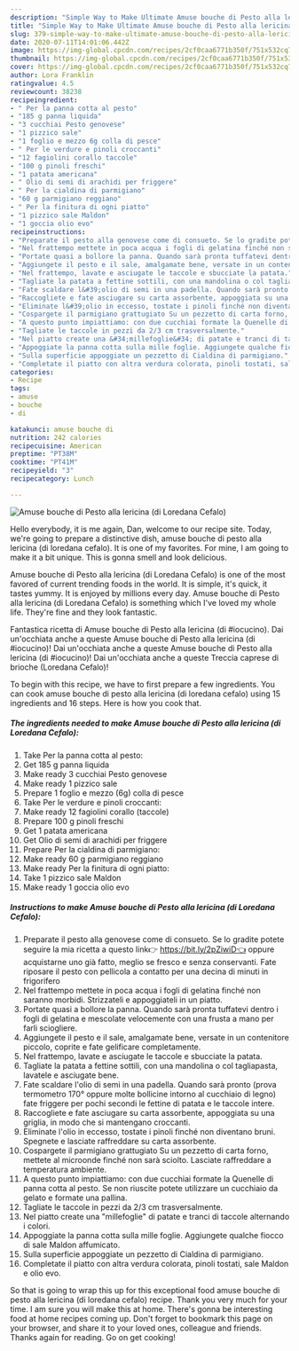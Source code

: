 ```yaml
---
description: "Simple Way to Make Ultimate Amuse bouche di Pesto alla lericina (di Loredana Cefalo)"
title: "Simple Way to Make Ultimate Amuse bouche di Pesto alla lericina (di Loredana Cefalo)"
slug: 379-simple-way-to-make-ultimate-amuse-bouche-di-pesto-alla-lericina-di-loredana-cefalo
date: 2020-07-11T14:01:06.442Z
image: https://img-global.cpcdn.com/recipes/2cf0caa6771b350f/751x532cq70/amuse-bouche-di-pesto-alla-lericina-di-loredana-cefalo-recipe-main-photo.jpg
thumbnail: https://img-global.cpcdn.com/recipes/2cf0caa6771b350f/751x532cq70/amuse-bouche-di-pesto-alla-lericina-di-loredana-cefalo-recipe-main-photo.jpg
cover: https://img-global.cpcdn.com/recipes/2cf0caa6771b350f/751x532cq70/amuse-bouche-di-pesto-alla-lericina-di-loredana-cefalo-recipe-main-photo.jpg
author: Lora Franklin
ratingvalue: 4.5
reviewcount: 38238
recipeingredient:
- " Per la panna cotta al pesto"
- "185 g panna liquida"
- "3 cucchiai Pesto genovese"
- "1 pizzico sale"
- "1 foglio e mezzo 6g colla di pesce"
- " Per le verdure e pinoli croccanti"
- "12 fagiolini corallo taccole"
- "100 g pinoli freschi"
- "1 patata americana"
- " Olio di semi di arachidi per friggere"
- " Per la cialdina di parmigiano"
- "60 g parmigiano reggiano"
- " Per la finitura di ogni piatto"
- "1 pizzico sale Maldon"
- "1 goccia olio evo"
recipeinstructions:
- "Preparate il pesto alla genovese come di consueto. Se lo gradite potete seguire la mia ricetta a questo link👉 https://bit.ly/2pZiwiD👈 oppure acquistarne uno già fatto, meglio se fresco e senza conservanti. Fate riposare il pesto con pellicola a contatto per una decina di minuti in frigorifero"
- "Nel frattempo mettete in poca acqua i fogli di gelatina finché non saranno morbidi. Strizzateli e appoggiateli in un piatto."
- "Portate quasi a bollore la panna. Quando sarà pronta tuffatevi dentro i fogli di gelatina e mescolate velocemente con una frusta a mano per farli sciogliere."
- "Aggiungete il pesto e il sale, amalgamate bene, versate in un contenitore piccolo, coprite e fate gelificare completamente."
- "Nel frattempo, lavate e asciugate le taccole e sbucciate la patata."
- "Tagliate la patata a fettine sottili, con una mandolina o col tagliapasta, lavatele e asciugate bene."
- "Fate scaldare l&#39;olio di semi in una padella. Quando sarà pronto (prova termometro 170° oppure molte bollicine intorno al cucchiaio di legno) fate friggere per pochi secondi le fettine di patata e le taccole intere."
- "Raccogliete e fate asciugare su carta assorbente, appoggiata su una griglia, in modo che si mantengano croccanti."
- "Eliminate l&#39;olio in eccesso, tostate i pinoli finché non diventano bruni. Spegnete e lasciate raffreddare su carta assorbente."
- "Cospargete il parmigiano grattugiato Su un pezzetto di carta forno, mettete al microonde finché non sarà sciolto. Lasciate raffreddare a temperatura ambiente."
- "A questo punto impiattiamo: con due cucchiai formate la Quenelle di panna cotta al pesto. Se non riuscite potete utilizzare un cucchiaio da gelato e formate una pallina."
- "Tagliate le taccole in pezzi da 2/3 cm trasversalmente."
- "Nel piatto create una &#34;millefoglie&#34; di patate e tranci di taccole alternando i colori."
- "Appoggiate la panna cotta sulla mille foglie. Aggiungete qualche fiocco di sale Maldon affumicato."
- "Sulla superficie appoggiate un pezzetto di Cialdina di parmigiano."
- "Completate il piatto con altra verdura colorata, pinoli tostati, sale Maldon e olio evo."
categories:
- Recipe
tags:
- amuse
- bouche
- di

katakunci: amuse bouche di 
nutrition: 242 calories
recipecuisine: American
preptime: "PT38M"
cooktime: "PT41M"
recipeyield: "3"
recipecategory: Lunch

---
```



![Amuse bouche di Pesto alla lericina (di Loredana Cefalo)](https://img-global.cpcdn.com/recipes/2cf0caa6771b350f/751x532cq70/amuse-bouche-di-pesto-alla-lericina-di-loredana-cefalo-recipe-main-photo.jpg)

Hello everybody, it is me again, Dan, welcome to our recipe site. Today, we're going to prepare a distinctive dish, amuse bouche di pesto alla lericina (di loredana cefalo). It is one of my favorites. For mine, I am going to make it a bit unique. This is gonna smell and look delicious.

Amuse bouche di Pesto alla lericina (di Loredana Cefalo) is one of the most favored of current trending foods in the world. It is simple, it's quick, it tastes yummy. It is enjoyed by millions every day. Amuse bouche di Pesto alla lericina (di Loredana Cefalo) is something which I've loved my whole life. They're fine and they look fantastic.

Fantastica ricetta di Amuse bouche di Pesto alla lericina (di #iocucino). Dai un&#39;occhiata anche a queste Amuse bouche di Pesto alla lericina (di #iocucino)! Dai un&#39;occhiata anche a queste Amuse bouche di Pesto alla lericina (di #iocucino)! Dai un&#39;occhiata anche a queste Treccia caprese di brioche (Loredana Cefalo)!


To begin with this recipe, we have to first prepare a few ingredients. You can cook amuse bouche di pesto alla lericina (di loredana cefalo) using 15 ingredients and 16 steps. Here is how you cook that.

<!--inarticleads1-->

##### The ingredients needed to make Amuse bouche di Pesto alla lericina (di Loredana Cefalo):

1. Take  Per la panna cotta al pesto:
1. Get 185 g panna liquida
1. Make ready 3 cucchiai Pesto genovese
1. Make ready 1 pizzico sale
1. Prepare 1 foglio e mezzo (6g) colla di pesce
1. Take  Per le verdure e pinoli croccanti:
1. Make ready 12 fagiolini corallo (taccole)
1. Prepare 100 g pinoli freschi
1. Get 1 patata americana
1. Get  Olio di semi di arachidi per friggere
1. Prepare  Per la cialdina di parmigiano:
1. Make ready 60 g parmigiano reggiano
1. Make ready  Per la finitura di ogni piatto:
1. Take 1 pizzico sale Maldon
1. Make ready 1 goccia olio evo




<!--inarticleads2-->

##### Instructions to make Amuse bouche di Pesto alla lericina (di Loredana Cefalo):

1. Preparate il pesto alla genovese come di consueto. Se lo gradite potete seguire la mia ricetta a questo link👉 https://bit.ly/2pZiwiD👈 oppure acquistarne uno già fatto, meglio se fresco e senza conservanti. Fate riposare il pesto con pellicola a contatto per una decina di minuti in frigorifero
1. Nel frattempo mettete in poca acqua i fogli di gelatina finché non saranno morbidi. Strizzateli e appoggiateli in un piatto.
1. Portate quasi a bollore la panna. Quando sarà pronta tuffatevi dentro i fogli di gelatina e mescolate velocemente con una frusta a mano per farli sciogliere.
1. Aggiungete il pesto e il sale, amalgamate bene, versate in un contenitore piccolo, coprite e fate gelificare completamente.
1. Nel frattempo, lavate e asciugate le taccole e sbucciate la patata.
1. Tagliate la patata a fettine sottili, con una mandolina o col tagliapasta, lavatele e asciugate bene.
1. Fate scaldare l&#39;olio di semi in una padella. Quando sarà pronto (prova termometro 170° oppure molte bollicine intorno al cucchiaio di legno) fate friggere per pochi secondi le fettine di patata e le taccole intere.
1. Raccogliete e fate asciugare su carta assorbente, appoggiata su una griglia, in modo che si mantengano croccanti.
1. Eliminate l&#39;olio in eccesso, tostate i pinoli finché non diventano bruni. Spegnete e lasciate raffreddare su carta assorbente.
1. Cospargete il parmigiano grattugiato Su un pezzetto di carta forno, mettete al microonde finché non sarà sciolto. Lasciate raffreddare a temperatura ambiente.
1. A questo punto impiattiamo: con due cucchiai formate la Quenelle di panna cotta al pesto. Se non riuscite potete utilizzare un cucchiaio da gelato e formate una pallina.
1. Tagliate le taccole in pezzi da 2/3 cm trasversalmente.
1. Nel piatto create una &#34;millefoglie&#34; di patate e tranci di taccole alternando i colori.
1. Appoggiate la panna cotta sulla mille foglie. Aggiungete qualche fiocco di sale Maldon affumicato.
1. Sulla superficie appoggiate un pezzetto di Cialdina di parmigiano.
1. Completate il piatto con altra verdura colorata, pinoli tostati, sale Maldon e olio evo.




So that is going to wrap this up for this exceptional food amuse bouche di pesto alla lericina (di loredana cefalo) recipe. Thank you very much for your time. I am sure you will make this at home. There's gonna be interesting food at home recipes coming up. Don't forget to bookmark this page on your browser, and share it to your loved ones, colleague and friends. Thanks again for reading. Go on get cooking!
